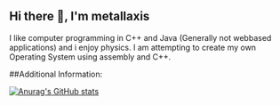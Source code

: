 ## Hi there 👋, I'm metallaxis

I like computer programming in C++ and Java (Generally not webbased applications) and i enjoy physics.
I am attempting to create my own Operating System using assembly and C++.

##Additional Information:

[![Anurag's GitHub stats](https://github-readme-stats.vercel.app/api?username=metallaxis)](https://github.com/anuraghazra/github-readme-stats)

<!--
**metallaxis/metallaxis** is a ✨ _special_ ✨ repository because its `README.md` (this file) appears on your GitHub profile.

Here are some ideas to get you started:

- 🔭 I’m currently working on ...
- 🌱 I’m currently learning ...
- 👯 I’m looking to collaborate on ...
- 🤔 I’m looking for help with ...
- 💬 Ask me about ...
- 📫 How to reach me: ...
- 😄 Pronouns: ...
- ⚡ Fun fact: ...
-->
